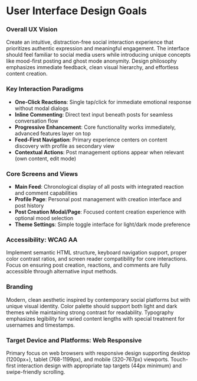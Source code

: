 # User Interface Design Goals

### Overall UX Vision
Create an intuitive, distraction-free social interaction experience that prioritizes authentic expression and meaningful engagement. The interface should feel familiar to social media users while introducing unique concepts like mood-first posting and ghost mode anonymity. Design philosophy emphasizes immediate feedback, clean visual hierarchy, and effortless content creation.

### Key Interaction Paradigms
- **One-Click Reactions**: Single tap/click for immediate emotional response without modal dialogs
- **Inline Commenting**: Direct text input beneath posts for seamless conversation flow  
- **Progressive Enhancement**: Core functionality works immediately, advanced features layer on top
- **Feed-First Navigation**: Primary experience centers on content discovery with profile as secondary view
- **Contextual Actions**: Post management options appear when relevant (own content, edit mode)

### Core Screens and Views
- **Main Feed**: Chronological display of all posts with integrated reaction and comment capabilities
- **Profile Page**: Personal post management with creation interface and post history
- **Post Creation Modal/Page**: Focused content creation experience with optional mood selection
- **Theme Settings**: Simple toggle interface for light/dark mode preference

### Accessibility: WCAG AA
Implement semantic HTML structure, keyboard navigation support, proper color contrast ratios, and screen reader compatibility for core interactions. Focus on ensuring post creation, reactions, and comments are fully accessible through alternative input methods.

### Branding
Modern, clean aesthetic inspired by contemporary social platforms but with unique visual identity. Color palette should support both light and dark themes while maintaining strong contrast for readability. Typography emphasizes legibility for varied content lengths with special treatment for usernames and timestamps.

### Target Device and Platforms: Web Responsive
Primary focus on web browsers with responsive design supporting desktop (1200px+), tablet (768-1199px), and mobile (320-767px) viewports. Touch-first interaction design with appropriate tap targets (44px minimum) and swipe-friendly scrolling.